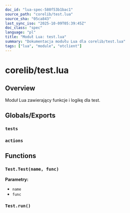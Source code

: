 ```yaml
---
doc_id: "lua-spec-580f53b1bac1"
source_path: "corelib/test.lua"
source_sha: "05ca843"
last_sync_iso: "2025-10-09T05:39:45Z"
doc_class: "spec"
language: "pl"
title: "Moduł Lua: test.lua"
summary: "Dokumentacja modułu Lua dla corelib/test.lua"
tags: ["lua", "module", "otclient"]
---
```


# corelib/test.lua

## Overview

Moduł Lua zawierający funkcje i logikę dla test.

## Globals/Exports

### `tests`

### `actions`

## Functions

### `Test.Test(name, func)`

**Parametry:**

- `name`
- `func`

### `Test.run()`
